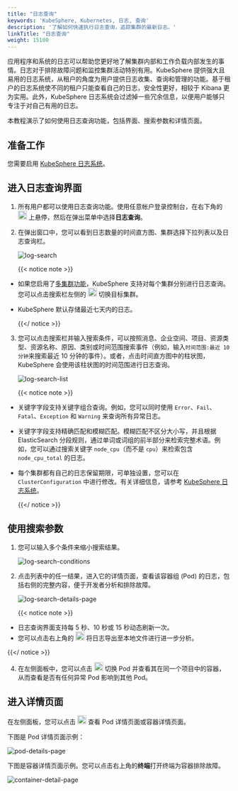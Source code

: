 ```yaml
---
title: "日志查询"
keywords: 'KubeSphere, Kubernetes, 日志, 查询'
description: '了解如何快速执行日志查询，追踪集群的最新日志。'
linkTitle: "日志查询"
weight: 15100
---
```


应用程序和系统的日志可以帮助您更好地了解集群内部和工作负载内部发生的事情。日志对于排除故障问题和监控集群活动特别有用。KubeSphere 提供强大且易用的日志系统，从租户的角度为用户提供日志收集、查询和管理的功能。基于租户的日志系统使不同的租户只能查看自己的日志，安全性更好，相较于 Kibana 更为实用。此外，KubeSphere 日志系统会过滤掉一些冗余信息，以便用户能够只专注于对自己有用的日志。

本教程演示了如何使用日志查询功能，包括界面、搜索参数和详情页面。

## 准备工作

您需要启用 [KubeSphere 日志系统](../../pluggable-components/logging/)。

## 进入日志查询界面

1. 所有用户都可以使用日志查询功能。使用任意帐户登录控制台，在右下角的 <img src="/images/docs/zh-cn/toolbox/log-query/toolbox.png" width='20' /> 上悬停，然后在弹出菜单中选择**日志查询**。

2. 在弹出窗口中，您可以看到日志数量的时间直方图、集群选择下拉列表以及日志查询栏。

    ![log-search](/images/docs/zh-cn/toolbox/log-query/log-search.png)

    {{< notice note >}}

- 如果您启用了[多集群功能](../../multicluster-management/)，KubeSphere 支持对每个集群分别进行日志查询。您可以点击搜索栏左侧的 <img src="/images/docs/zh-cn/toolbox/log-query/drop-down-list.png" width='20' /> 切换目标集群。
- KubeSphere 默认存储最近七天内的日志。

  {{</ notice >}}

3. 您可以点击搜索栏并输入搜索条件，可以按照消息、企业空间、项目、资源类型、资源名称、原因、类别或时间范围搜索事件（例如，输入`时间范围:最近 10 分钟`来搜索最近 10 分钟的事件）。或者，点击时间直方图中的柱状图，KubeSphere 会使用该柱状图的时间范围进行日志查询。

    ![log-search-list](/images/docs/zh-cn/toolbox/log-query/log-search-list.png)

    {{< notice note >}}

- 关键字字段支持关键字组合查询。例如，您可以同时使用 `Error`、`Fail`、`Fatal`、`Exception` 和 `Warning` 来查询所有异常日志。
- 关键字字段支持精确匹配和模糊匹配。模糊匹配不区分大小写，并且根据 ElasticSearch 分段规则，通过单词或词组的前半部分来检索完整术语。例如，您可以通过搜索关键字 `node_cpu`（而不是 `cpu`）来检索包含 `node_cpu_total` 的日志。

- 每个集群都有自己的日志保留期限，可单独设置，您可以在 `ClusterConfiguration` 中进行修改。有关详细信息，请参考 [KubeSphere 日志系统](../../pluggable-components/logging/)。

    {{</ notice >}}

## 使用搜索参数

1. 您可以输入多个条件来缩小搜索结果。

    ![log-search-conditions](/images/docs/zh-cn/toolbox/log-query/log-search-conditions.png)

2. 点击列表中的任一结果，进入它的详情页面，查看该容器组 (Pod) 的日志，包括右侧的完整内容，便于开发者分析和排除故障。

    ![log-search-details-page](/images/docs/zh-cn/toolbox/log-query/log-search-details-page.png)

    {{< notice note >}}

- 日志查询界面支持每 5 秒、10 秒或 15 秒动态刷新一次。
- 您可以点击右上角的 <img src="/images/docs/zh-cn/toolbox/log-query/export-logs.png" width='20' /> 将日志导出至本地文件进行进一步分析。

{{</ notice >}}

4. 在左侧面板中，您可以点击 <img src="/images/docs/zh-cn/toolbox/log-query/drop-down-list.png" width='20' /> 切换 Pod 并查看其在同一个项目中的容器，从而查看是否有任何异常 Pod 影响到其他 Pod。


## 进入详情页面

在左侧面板，您可以点击 <img src="/images/docs/zh-cn/toolbox/log-query/view-detail-page.png" width='20' /> 查看 Pod 详情页面或容器详情页面。

下图是 Pod 详情页面示例：

![pod-details-page](/images/docs/zh-cn/toolbox/log-query/pod-details-page.png)

下图是容器详情页面示例。您可以点击右上角的**终端**打开终端为容器排除故障。

![container-detail-page](/images/docs/zh-cn/toolbox/log-query/container-detail-page.png)